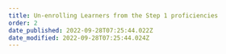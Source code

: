```yaml
---
title: Un-enrolling Learners from the Step 1 proficiencies​
order: 2
date_published: 2022-09-28T07:25:44.022Z
date_modified: 2022-09-28T07:25:44.024Z
---
```

